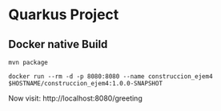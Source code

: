 # Quarkus Project

## Docker native Build

```
mvn package
```

```
docker run --rm -d -p 8080:8080 --name construccion_ejem4 $HOSTNAME/construccion_ejem4:1.0.0-SNAPSHOT
```

Now visit: http://localhost:8080/greeting

